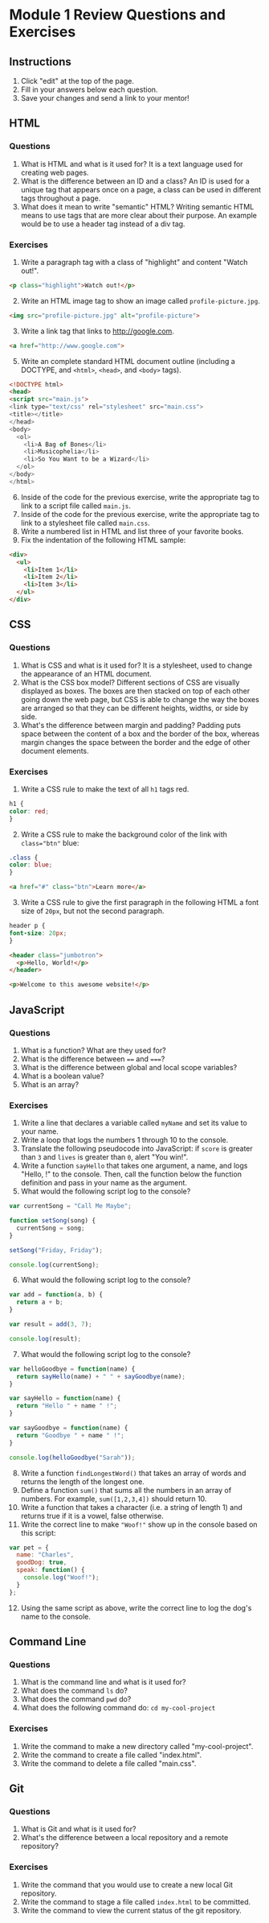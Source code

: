 # Module 1 Review Questions and Exercises

## Instructions

1. Click "edit" at the top of the page.
2. Fill in your answers below each question.
3. Save your changes and send a link to your mentor!

## HTML

### Questions

1. What is HTML and what is it used for? It is a text language used for creating web pages.
2. What is the difference between an ID and a class? An ID is used for a unique tag that appears once on a page, a class can be used in different tags throughout a page.
3. What does it mean to write "semantic" HTML? Writing semantic HTML means to use tags that are more clear about their purpose. An example would be to use a header tag instead of a div tag.

### Exercises

1. Write a paragraph tag with a class of "highlight" and content "Watch out!".
```html
<p class="highlight">Watch out!</p>
```
2. Write an HTML image tag to show an image called `profile-picture.jpg`.
```html
<img src="profile-picture.jpg" alt="profile-picture">
```
3. Write a link tag that links to http://google.com.
```html
<a href="http://www.google.com">
```
5. Write an complete standard HTML document outline (including a DOCTYPE, and `<html>`, `<head>`, and `<body>` tags).
```html
<!DOCTYPE html>
<head>
<script src="main.js">
<link type="text/css" rel="stylesheet" src="main.css">
<title></title>
</head>
<body>
  <ol>
    <li>A Bag of Bones</li>
    <li>Musicophelia</li>
    <li>So You Want to be a Wizard</li>
  </ol>
</body>
</html>
```
6. Inside of the code for the previous exercise, write the appropriate tag to link to a script file called `main.js`.
7. Inside of the code for the previous exercise, write the appropriate tag to link to a stylesheet file called `main.css`.
8. Write a numbered list in HTML and list three of your favorite books.
9. Fix the indentation of the following HTML sample:

  ```html
  <div>
    <ul>
      <li>Item 1</li>
      <li>Item 2</li>
      <li>Item 3</li>
    </ul>
  </div>
  ```

## CSS

### Questions

1. What is CSS and what is it used for? It is a stylesheet, used to change the appearance of an HTML document.
2. What is the CSS box model? Different sections of CSS are visually displayed as boxes. The boxes are then stacked on top of each other going down the web page, but CSS is able to change the way the boxes are arranged so that they can be different heights, widths, or side by side.
3. What's the difference between margin and padding? Padding puts space between the content of a box and the border of the box, whereas margin changes the space between the border and the edge of other document elements.

### Exercises

1. Write a CSS rule to make the text of all `h1` tags red.
```CSS
h1 {
color: red;
}
```
2. Write a CSS rule to make the background color of the link with `class="btn"` blue:
```CSS
.class {
color: blue;
}
```
  ```html
  <a href="#" class="btn">Learn more</a>
  ```

3. Write a CSS rule to give the first paragraph in the following HTML a font size of `20px`, but not the second paragraph.
```CSS
header p {
font-size: 20px;
}
```
  ```html
  <header class="jumbotron">
    <p>Hello, World!</p>
  </header>

  <p>Welcome to this awesome website!</p>
  ```

## JavaScript

### Questions

1. What is a function? What are they used for?
2. What is the difference between `==` and `===`?
3. What is the difference between global and local scope variables?
4. What is a boolean value?
5. What is an array?

### Exercises

1. Write a line that declares a variable called `myName` and set its value to your name.
2. Write a loop that logs the numbers 1 through 10 to the console.
3. Translate the following pseudocode into JavaScript: if `score` is greater than `3` and `lives` is greater than `0`, alert "You win!".
4. Write a function `sayHello` that takes one argument, a name, and logs "Hello, <name>!" to the console. Then, call the function below the function definition and pass in your name as the argument.
5. What would the following script log to the console?

  ```javascript
  var currentSong = "Call Me Maybe";

  function setSong(song) {
    currentSong = song;
  }

  setSong("Friday, Friday");

  console.log(currentSong);
  ```

6. What would the following script log to the console?

  ```javascript
  var add = function(a, b) {
    return a + b;
  }

  var result = add(3, 7);

  console.log(result);
  ```

7. What would the following script log to the console?

  ```javascript
  var helloGoodbye = function(name) {
    return sayHello(name) + " " + sayGoodbye(name);
  }

  var sayHello = function(name) {
    return "Hello " + name " !";
  }

  var sayGoodbye = function(name) {
    return "Goodbye " + name " !";
  }

  console.log(helloGoodbye("Sarah"));
  ```

8. Write a function `findLongestWord()` that takes an array of words and returns the length of the longest one.
9. Define a function `sum()` that sums all the numbers in an array of numbers. For example, `sum([1,2,3,4])` should return 10.
10. Write a function that takes a character (i.e. a string of length 1) and returns true if it is a vowel, false otherwise.
11. Write the correct line to make `"Woof!"` show up in the console based on this script:

  ```javascript
  var pet = {
    name: "Charles",
    goodDog: true,
    speak: function() {
      console.log("Woof!");
    }
  };
  ```

12. Using the same script as above, write the correct line to log the dog's name to the console.

## Command Line

### Questions

1. What is the command line and what is it used for?
2. What does the command `ls` do?
3. What does the command `pwd` do?
4. What does the following command do: `cd my-cool-project`

### Exercises

1. Write the command to make a new directory called "my-cool-project".
2. Write the command to create a file called "index.html".
3. Write the command to delete a file called "main.css".

## Git

### Questions

1. What is Git and what is it used for?
2. What's the difference between a local repository and a remote repository?

### Exercises

1. Write the command that you would use to create a new local Git repository.
2. Write the command to stage a file called `index.html` to be committed.
3. Write the command to view the current status of the git repository.
